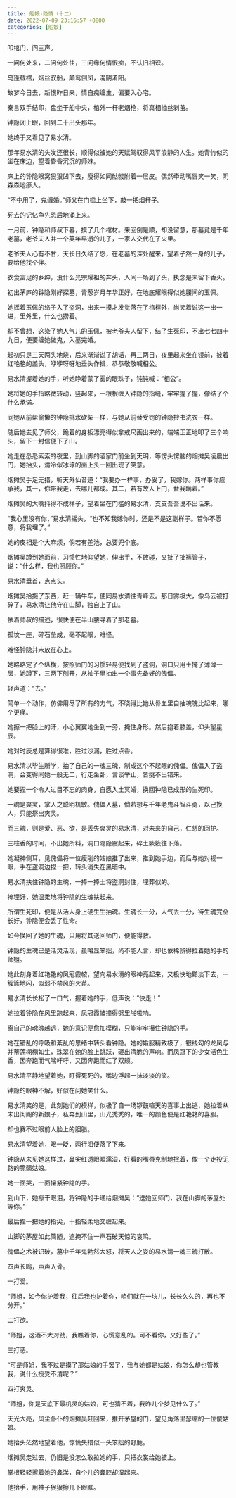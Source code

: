 ```yaml
---
title: 船娘-隐情（十二）
date: 2022-07-09 23:16:57 +0800
categories: [船娘]
---
```


叩棺门，问三声。

一问何处来，二问何处往，三问缘何情恨痴，不认旧相识。

乌篷载棺，烟丝驭船，颠鸾倒凤，混阴淆阳。

故梦今日去，新恨昨日来，情自痴缠生，偏要入心宅。

秦言双手结印，盘坐于船中央，棺外一杆老烟枪，将真相抽丝剥茧。

钟隐闭上眼，回到二十出头那年。

她终于又看见了易水清。

那年易水清的头发还很长，顺得似被她的天赋驾驭得风平浪静的人生。她青竹似的坐在床边，望着昏昏沉沉的师妹。

床上的钟隐眼窝狠狠凹下去，瘦得如同骷髅附着一层皮。偶然牵动嘴唇笑一笑，阴森森地瘆人。

“不中用了，鬼缠婚。”师父在门槛上坐下，敲一把烟杆子。

死去的记忆争先恐后地涌上来。

一月前，钟隐和师叔下墓，摸了几个棺材。来回倒是顺，却没留意，那墓竟是千年老墓，老爷夫人并一个英年早逝的儿子，一家人交代在了火里。

老爷夫人心有不甘，天长日久结了怨，在老墓的深处醒来，望着孑然一身的儿子，要给他找个伴。

衣食富足的乡绅，没什么光宗耀祖的奔头，人间一场到了头，执念是未留下香火。

初出茅庐的钟隐刚好探墓，青葱岁月年华正好，在地底耀眼得似她腰间的玉佩。

她摇着玉佩的络子入了盗洞，出来一摸才发觉落在了棺椁外，尚笑着说这一出一进，里外里，什么也捞着。

却不曾想，这染了她人气儿的玉佩，被老爷夫人留下，结了生死印，不出七七四十九日，便要缠她做鬼，入墓完婚。

起初只是三天两头地烧，后来渐渐说了胡话，再三两日，夜里起来坐在镜前，披着红艳艳的盖头，咿咿呀呀地垂头作揖，恭恭敬敬喊相公。

易水清握着她的手，听她睁着蒙了雾的眼珠子，钝钝喊：“相公”。

她将她的手指略微转动，竖起来，一根根缠入钟隐的指缝，牢牢握了握，像结了个什么承诺。

同她从前帮偷懒的钟隐挑水砍柴一样，与她从前替受罚的钟隐抄书洗衣一样。

随后她去见了师父，跪着的身板漂亮得似拿戒尺画出来的，端端正正地叩了三个响头，留下一封信便下了山。

她走在悉悉索索的夜里，到山脚的酒家门前坐到天明，等愣头愣脑的烟摊吴凌晨出门，她抬头，清冷似冰琢的面上头一回出现了笑意。

烟摊吴手足无措，听天外仙音道：“我要办一样事，办妥了，我嫁你。两样事你应承我，其一，你带我走，去哪儿都成。其二，若有故人上门，替我瞒着。”

烟摊吴的大嘴抖得不成样子，望着坐在门槛的易水清，支支吾吾说不出话来。

“我心里没有你，”易水清摇头，“也不知我嫁你时，还是不是这副样子。若你不愿意，将我埋了。”

她的皮相是个大麻烦，倘若有差池，总要兜个底。

烟摊吴蹲到她面前，习惯性地仰望她，伸出手，不敢碰，又扯了扯裤管子，说：“什么样，我也照顾你。”

易水清垂首，点点头。

烟摊吴拾掇了东西，赶一辆牛车，便同易水清往青峰去。那日雾极大，像乌云被打碎了，易水清让他守在山脚，独自上了山。

依着师叔的描述，很快便在半山腰寻着了那老墓。

孤坟一座，碎石垒成，毫不起眼，难怪。

难怪钟隐并未放在心上。

她略略定了个纵横，按照师门的习惯轻易便找到了盗洞，洞口只用土掩了薄薄一层，她蹲下，三两下刨开，从袖子里抽出一个事先备好的傀儡。

轻声道：“去。”

简单一个动作，仿佛用尽了所有的力气，不晓得比她从骨血里自抽魂魄比起来，哪个更痛。

她擦一把脸上的汗，小心翼翼地坐到一旁，掩住身形。然后抱着膝盖，仰头望星辰。

她对时辰总是算得很准，胜过沙漏，胜过点香。

易水清以毕生所学，抽了自己的一魂三魄，制成这个不起眼的傀儡。傀儡入了盗洞，会变得同她一般无二，行走坐卧，言谈举止，皆挑不出错来。

她要捏一个令人过目不忘的肉身，自愿入土冥婚，换回钟隐已成形的生死印。

一魂是爽灵，掌人之聪明机敏。傀儡入墓，倘若想与千年老鬼斗智斗勇，以己换人，只能祭出爽灵。

而三魄，则是爱、恶、欲，是丢失爽灵的易水清，对未来的自己，仁慈的回护。

三柱香的时间，不出她所料，洞口隐隐震起来，碎土簌簌往下落。

她凝神侧耳，见傀儡将一位瘦削的姑娘推了出来，推到她手边，而后与她对视一眼，手在盗洞边捏一把，转头消失在黑暗中。

易水清扶住钟隐的生魂，一捧一捧土将盗洞封住，埋葬似的。

掩埋好，她温柔地将钟隐的生魂扶起来。

所谓生死印，便是从活人身上硬生生抽魂。生魂长一分，人气丢一分，待生魂完全长好，钟隐便会丢了性命。

如今换回了她的生魂，只用将其送回师门，便能得救。

钟隐的生魂已是活灵活现，虽略显笨拙，尚不能人言，却也依稀辨得拉着她的手的师姐。

她此刻身着红艳艳的凤冠霞帔，望向易水清的眼神亮起来，又极快地黯淡下去，一簇簇地闪，似弱不禁风的火苗。

易水清长长松了一口气，握着她的手，低声说：“快走！”

她拉着钟隐在风里跑起来，凤冠霞帔撞得劈里啪啦响。

离自己的魂魄越远，她的意识便愈加模糊，只能牢牢攥住钟隐的手。

她在错乱的呼吸和紊乱的思绪中转头看钟隐。她的婚服精致极了，银线勾的龙凤与并蒂莲栩栩如生，珠翠在她的脸上跳跃，砸出清脆的声响。而凤冠下的少女活色生香，因奔跑而气喘吁吁，又因奔跑而红了双颊。

易水清平静地望着她，盯得死死的，嘴边浮起一抹淡淡的笑。

钟隐的眼神不解，好似在问她笑什么。

易水清笑的是，此刻她们的模样，似极了自一场锣鼓喧天的喜事上出逃，她拉着从未出闺阁的新娘子，私奔到山里，山光秃秃的，唯一的颜色便是红艳艳的喜服。

却也赛不过眼前人脸上的胭脂。

易水清望着她，眼一眨，两行泪便落了下来。

钟隐从未见她这样过，鼻尖红透眼眶濡湿，好看的嘴唇克制地抿着，像一个走投无路的脆弱姑娘。

她一面哭，一面攥紧钟隐的手。

到山下，她擦干眼泪，将钟隐的手递给烟摊吴：“送她回师门，我在山脚的茅屋处等你。”

最后捏一把她的指尖，十指轻柔地交缠起来。

山脚的茅屋如此简陋，遮掩不住一声石破天惊的哀鸣。

傀儡之术被识破，墓中千年鬼勃然大怒，将天人之姿的易水清一魂三魄打散。

四声长鸣，声声入骨。

一打爱。

“师姐，如今你护着我，往后我也护着你，咱们就在一块儿，长长久久的，再也不分开。”

二打欲。

“师姐，这酒不大对劲，我瞧着你，心慌意乱的。可不看你，又好些了。”

三打恶。

“可是师姐，我不过是摸了那姑娘的手罢了，我与她都是姑娘，你怎么却也管教我，说什么授受不清呢？”

四打爽灵。

“师姐，你是天底下最机灵的姑娘，可也猜不着，我昨儿个梦见什么了。”

天光大亮，风尘仆仆的烟摊吴赶回来，推开茅屋的门，望见角落里瑟缩的一位傻姑娘。

她抬头茫然地望着他，惊慌失措似一头笨拙的野鹿。

烟摊吴走过去，仍旧是没怎么敢拉她的手，只把衣裳给她披上。

掌根轻轻擦着她的鼻涕，自个儿的鼻腔却湿起来。

他抬手，用袖子狠狠擦几下眼眶。

